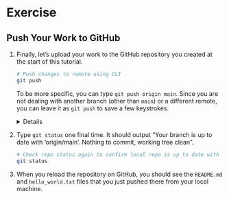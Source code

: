 # Exercise

## Push Your Work to GitHub

1. Finally, let’s upload your work to the GitHub repository you created at the start of this tutorial.

   ```bash
   # Push changes to remote using CLI
   git push
   ```

   To be more specific, you can type `git push origin main`. Since you are not dealing with another branch (other than `main`) or a different remote, you can leave it as `git push` to save a few keystrokes.
   <details>
      **Note:** If you receive a message that says “Support for password authentication was removed on August 13, 2021. Please use a personal access token instead,” at this point, you have followed the steps incorrectly and cloned with HTTPS, not SSH.
   </details>

2. Type `git status` one final time. It should output “Your branch is up to date with ‘origin/main’. Nothing to commit, working tree clean”.

   ```bash
   # Check repo status again to confirm local repo is up to date with remote using CLI
   git status
   ```

3. When you reload the repository on GitHub, you should see the `README.md` and `hello_world.txt` files that you just pushed there from your local machine.
